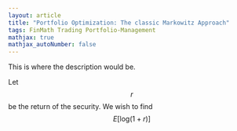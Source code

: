 ```yaml
---
layout: article
title: "Portfolio Optimization: The classic Markowitz Approach"
tags: FinMath Trading Portfolio-Management
mathjax: true
mathjax_autoNumber: false
---
```


This is where the description would be.

<!--more-->

Let $$r$$ be the return of the security. We wish to find $$E[\text{log}(1 + r)]$$